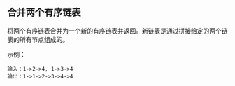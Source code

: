 ## 合并两个有序链表

将两个有序链表合并为一个新的有序链表并返回。新链表是通过拼接给定的两个链表的所有节点组成的。 


示例：

```
输入：1->2->4, 1->3->4
输出：1->1->2->3->4->4
```
